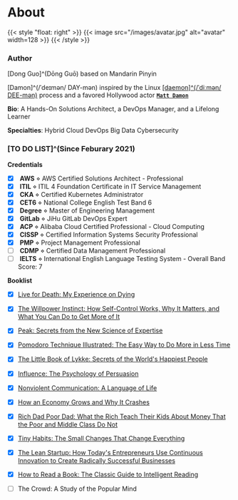 # About


{{< style "float: right" >}}
{{< image src="/images/avatar.jpg" alt="avatar" width=128 >}}
{{< /style >}}

### Author

<i class="fa-solid fa-tags fa-fw"></i> [Dong Guo]^(Dōng Guō) based on Mandarin Pinyin  

<i class="fa-solid fa-tags fa-fw" style="opacity: 0"></i> [Damon]^(/ˈdeɪmən/ DAY-mən) inspired by the Linux [[daemon]^(/ˈdiːmən/ DEE-mən)](https://man7.org/linux/man-pages/man7/daemon.7.html) process and a favored Hollywood actor [**`Matt Damon`**](https://en.wikipedia.org/wiki/Matt_Damon)

<i class="fa-solid fa-seedling fa-fw"></i> **Bio**: A Hands-On Solutions Architect, a DevOps Manager, and a Lifelong Learner

<i class="fa-solid fa-user-tie fa-fw"></i> **Specialties**: <i class="fa-solid fa-cloud-upload-alt fa-fw fa-bounce"></i> Hybrid Cloud <i class="fa-solid fa-code-branch fa-fw fa-flip"></i> DevOps <i class="fa-solid fa-layer-group fa-fw fa-beat"></i> Big Data <i class="fa-solid fa-bell fa-fw fa-shake"></i> Cybersecurity

### [TO DO LIST]^(Since Feburary 2021)

<i class="fa-solid fa-tasks fa-fw"></i> **Credentials**

- [x] <i class="fa-brands fa-aws fa-fw"></i> **AWS** ⋄ AWS Certified Solutions Architect - Professional
- [x] <i class="fa-solid fa-cogs fa-fw"></i> **ITIL** ⋄ ITIL 4 Foundation Certificate in IT Service Management
- [x] <i class="fa-solid fa-dharmachakra fa-fw"></i> **CKA** ⋄ Certified Kubernetes Administrator
- [x] <i class="fa-solid fa-language fa-fw"></i> **CET6** ⋄ National College English Test Band 6
- [x] <i class="fa-solid fa-graduation-cap fa-fw"></i> **Degree** ⋄ Master of Engineering Management
- [x] <i class="fa-brands fa-gitlab fa-fw"></i> **GitLab** ⋄ JiHu GitLab DevOps Expert
- [x] <i class="fa-solid fa-cloud fa-fw"></i> **ACP** ⋄ Alibaba Cloud Certified Professional - Cloud Computing
- [x] <i class="fa-solid fa-user-shield fa-fw"></i> **CISSP** ⋄ Certified Information Systems Security Professional
- [x] <i class="fa-solid fa-users-cog fa-fw"></i> **PMP** ⋄ Project Management Professional
- [ ] <i class="fa-solid fa-user-tag fa-fw"></i> **CDMP** ⋄ Certified Data Management Professional
- [ ] <i class="fa-solid fa-language fa-fw"></i> **IELTS** ⋄ International English Language Testing System - Overall Band Score: 7

<i class="fa-solid fa-book-open fa-fw"></i> **Booklist**

- [x] [Live for Death: My Experience on Dying](/en/2021/10/notes-from-live-for-death-my-experience-on-dying/)
- [x] [The Willpower Instinct: How Self-Control Works, Why It Matters, and What You Can Do to Get More of It](/en/2021/11/notes-from-the-willpower-instinct/)
- [x] [Peak: Secrets from the New Science of Expertise](/en/2021/12/notes-from-peak-secrets-from-the-new-science-of-expertise/)
- [x] [Pomodoro Technique Illustrated: The Easy Way to Do More in Less Time](/en/2022/01/notes-from-pomodoro-technique-illustrated/)
- [x] [The Little Book of Lykke: Secrets of the World's Happiest People](/en/2022/01/notes-from-secrets-of-the-worlds-happiest-people/)
- [x] [Influence: The Psychology of Persuasion](/en/2022/03/notes-from-influence-the-psychology-of-persuasion/)
- [x] [Nonviolent Communication: A Language of Life](/en/2022/03/notes-from-nonviolent-communication-a-language-of-life/)
- [x] [How an Economy Grows and Why It Crashes](/en/2022/04/notes-from-how-an-economy-grows-and-why-it-crashes/)
- [x] [Rich Dad Poor Dad: What the Rich Teach Their Kids About Money That the Poor and Middle Class Do Not](/en/2022/05/notes-from-rich-dad-poor-dad/)
- [x] [Tiny Habits: The Small Changes That Change Everything](/en/2024/03/notes-from-tiny-habits-the-small-changes-that-change-everything/)
- [x] [The Lean Startup: How Today's Entrepreneurs Use Continuous Innovation to Create Radically Successful Businesses](/en/2025/09/notes-from-the-lean-startup/)
- [x] [How to Read a Book: The Classic Guide to Intelligent Reading](/en/2025/09/notes-from-how-to-read-a-book/)
- [ ] The Crowd: A Study of the Popular Mind

